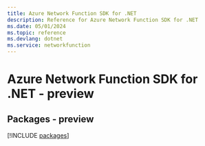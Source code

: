```yaml
---
title: Azure Network Function SDK for .NET
description: Reference for Azure Network Function SDK for .NET
ms.date: 05/01/2024
ms.topic: reference
ms.devlang: dotnet
ms.service: networkfunction
---
```

# Azure Network Function SDK for .NET - preview
## Packages - preview
[!INCLUDE [packages](network-function-index.md)]